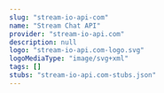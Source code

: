 ```yaml
---
slug: "stream-io-api-com"
name: "Stream Chat API"
provider: "stream-io-api.com"
description: null
logo: "stream-io-api.com-logo.svg"
logoMediaType: "image/svg+xml"
tags: []
stubs: "stream-io-api.com-stubs.json"
---
```


